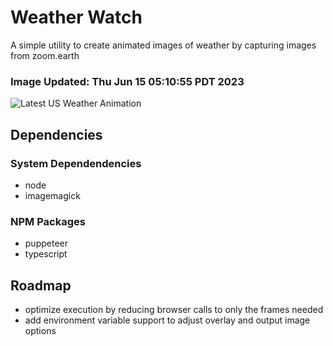 # Weather Watch

A simple utility to create animated images of weather by capturing images from zoom.earth

### Image Updated: Thu Jun 15 05:10:55 PDT 2023

![Latest US Weather Animation](animations/2023-06-15.webp)

## Dependencies
### System Dependendencies
* node
* imagemagick
### NPM Packages
* puppeteer
* typescript

## Roadmap
* optimize execution by reducing browser calls to only the frames needed
* add environment variable support to adjust overlay and output image options
